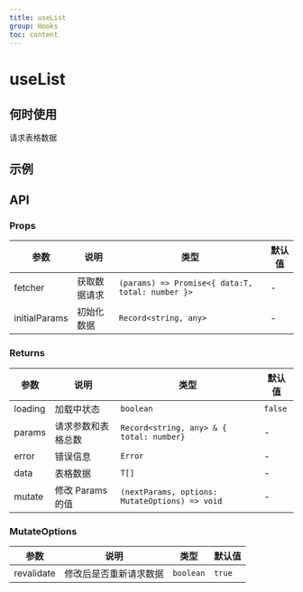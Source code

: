 ```yaml
---
title: useList
group: Hooks
toc: content
---
```


# useList

## 何时使用

请求表格数据

## 示例

<code src="./demos/basic.tsx" title="基础使用"></code>
<code src="./demos/sort.tsx" title="筛选和过滤"></code>

## API

### Props

| 参数          | 说明         | 类型                                             | 默认值 |
| ------------- | ------------ | ------------------------------------------------ | ------ |
| fetcher       | 获取数据请求 | `(params) => Promise<{ data:T, total: number }>` | -      |
| initialParams | 初始化数据   | `Record<string, any>`                            | -      |

### Returns

| 参数    | 说明               | 类型                                           | 默认值  |
| ------- | ------------------ | ---------------------------------------------- | ------- |
| loading | 加载中状态         | `boolean`                                      | `false` |
| params  | 请求参数和表格总数 | `Record<string, any> & { total: number}`       | -       |
| error   | 错误信息           | `Error`                                        | -       |
| data    | 表格数据           | `T[]`                                          | -       |
| mutate  | 修改 Params 的值   | `(nextParams, options: MutateOptions) => void` | -       |

### MutateOptions

| 参数       | 说明                   | 类型      | 默认值 |
| ---------- | ---------------------- | --------- | ------ |
| revalidate | 修改后是否重新请求数据 | `boolean` | `true` |
